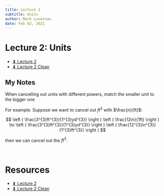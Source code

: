 ```yaml
---
title: Lecture 2
subtitle: Units
author: Mark Lucernas
date: Feb 02, 2021
---
```



# Lecture 2: Units

- [⬇ Lecture 2](file:../../../../files/winter-2021/PHYS-195/lectures/lecture2.pdf)
- [⬇ Lecture 2 Clean](file:../../../../files/winter-2021/PHYS-195/lectures/lecture2_clean.pdf)

## My Notes

When cancelling out units with different powers, match the smaller unit to the
bigger one

For example. Suppose we want to cancel out $ft^{3}$ with $\frac{n}{ft}$:

$$
\left ( \frac{3^{3}ft^{3}}{1^{3}yd^{3}} \right ) \left ( \frac{12in}{1ft} \right ) \to
\left ( \frac{3^{3}ft^{3}}{1^{3}yd^{3}} \right ) \left ( \frac{12^{3}in^{3}}{1^{3}ft^{3}} \right )
$$

then we can cancel out the $ft^{3}$.

<br>

# Resources

- [⬇ Lecture 2](file:../../../../files/winter-2021/PHYS-195/lectures/lecture2.pdf)
- [⬇ Lecture 2 Clean](file:../../../../files/winter-2021/PHYS-195/lectures/lecture2_clean.pdf)
